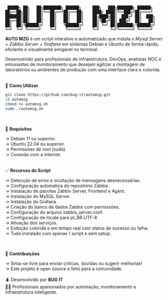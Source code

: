 ```
 █████╗ ██╗   ██╗████████╗ ██████╗     ███╗   ███╗███████╗ ██████╗ 
██╔══██╗██║   ██║╚══██╔══╝██╔═══██╗    ████╗ ████║╚══███╔╝██╔════╝ 
███████║██║   ██║   ██║   ██║   ██║    ██╔████╔██║  ███╔╝ ██║  ███╗
██╔══██║██║   ██║   ██║   ██║   ██║    ██║╚██╔╝██║ ███╔╝  ██║   ██║
██║  ██║╚██████╔╝   ██║   ╚██████╔╝    ██║ ╚═╝ ██║███████╗╚██████╔╝
╚═╝  ╚═╝ ╚═════╝    ╚═╝    ╚═════╝     ╚═╝     ╚═╝╚══════╝ ╚═════╝ 
   ```                                                                



<b>AUTO MZG</b> é um script interativo e automatizado que instala o <i>Mysql Server</i> + <i>Zabbix Server</i> + <i>Grafana</i> em sistemas Debian e Ubuntu de forma rápida, eficiente e visualmente amigável no terminal.

Desenvolvido para profissionais de infraestrutura, DevOps, analistas NOC e entusiastas de monitoramento que desejam agilizar a montagem de laboratórios ou ambientes de produção com uma interface clara e colorida.
<br/><br/><br/>
📂 <b>Como Utilizar</b>
```bash
git clone https://github.com/bug-it/automzg.git
cd automzg
chmod +x automzg.sh
sudo ./automzg.sh
```
<br/><br/>
🔧 <b>Requisitos</b>

→ Debian 11 ou superior.<br/>
→ Ubuntu 22.04 ou superior.<br/>
→ Permissões de root (sudo).<br/>
→ Conexão com a internet.
<br/><br/><br/>
✅ <b>Recursos do Script</b>

→ Detecção de erros e ocultação de mensagens desnecessárias.<br/>
→ Configuração automática do repositório Zabbix.<br/>
→ Instalação de pacotes Zabbix Server, Frontend e Agent.<br/>
→ Instalação do MySQL Server.<br/>
→ Instalação do Grafana.<br/>
→ Criação do banco de dados Zabbix com permissões.<br/>
→ Configuração do arquivo zabbix_server.conf.<br/>
→ Configuração de locale para pt_BR.UTF-8<br/>
→ Ativação dos serviços.<br/>
→ Exibição colorida e em tempo real com status de sucesso ou falha.<br/>
→ Tudo instalado com apenas 1 script e sem setup.
<br/><br/><br/>

🤝 <b>Contribuições</b>

→ Sinta-se livre para enviar críticas, dúvidas ou sugerir melhorias!<br/>
→ Este projeto é open source e feito para a comunidade.<br/>
<br/>
🪲 Desenvolvido por <b>BUG IT</b><br/>
🧑‍💻 Profissionais apaixonados por automação, monitoramento e infraestrutura inteligente.
